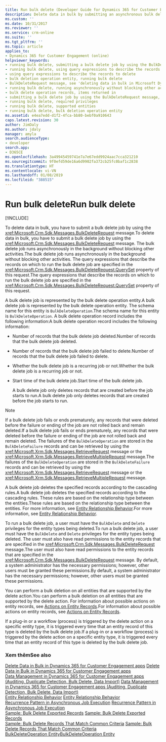 ```yaml
---
title: Run bulk delete (Developer Guide for Dynamics 365 for Customer Engagement apps) | MicrosoftDocs
description: Delete data in bulk by submitting an asynchronous bulk delete job via the BulkDeleteRequest message.
ms.custom: ''
ms.date: 10/31/2017
ms.reviewer: ''
ms.service: crm-online
ms.suite: ''
ms.tgt_pltfrm: ''
ms.topic: article
applies_to:
- Dynamics 365 for Customer Engagement (online)
helpviewer_keywords:
- running bulk delete, submitting a bulk delete job by using the BulkDeleteRequest message
- running bulk delete, using query expressions to describe the records to delete
- using query expressions to describe the records to delete
- bulk deletion operation entity, running bulk delete
- BulkDeleteRequest message, see 'deleting data in bulk in Microsoft Dynamics CRM'
- running bulk delete, running asynchronously without blocking other activities
- bulk delete operation records, items returned in
- submitting a bulk delete job by using the BulkDeleteRequest message, see 'deleting data in bulk in Microsoft Dynamics CRM'
- running bulk delete, required privileges
- running bulk delete, supported entities
- running bulk delete, bulk deletion operation entity
ms.assetid: e4ea7edd-d1f2-4fca-bb80-bebf0a910643
caps.latest.revision: 30
author: JimDaly
ms.author: jdaly
manager: amyla
search.audienceType:
- developer
search.app:
- D365CE
ms.openlocfilehash: 3a49945459741e7a7e67edd9924aac7cca321210
ms.sourcegitcommit: 9f0efd59de16a6d9902fa372cb25fc0baf1c2838
ms.translationtype: HT
ms.contentlocale: vi-VN
ms.lasthandoff: 01/08/2019
ms.locfileid: "388515"
---
```

# <a name="run-bulk-delete"></a><span data-ttu-id="91a26-103">Run bulk delete</span><span class="sxs-lookup"><span data-stu-id="91a26-103">Run bulk delete</span></span>

[!INCLUDE[](../includes/cc_applies_to_update_9_0_0.md)]

<span data-ttu-id="91a26-104">To delete data in bulk, you have to submit a bulk delete job by using the <xref:Microsoft.Crm.Sdk.Messages.BulkDeleteRequest> message.</span><span class="sxs-lookup"><span data-stu-id="91a26-104">To delete data in bulk, you have to submit a bulk delete job by using the <xref:Microsoft.Crm.Sdk.Messages.BulkDeleteRequest> message.</span></span> <span data-ttu-id="91a26-105">The bulk delete job runs asynchronously in the background without blocking other activities.</span><span class="sxs-lookup"><span data-stu-id="91a26-105">The bulk delete job runs asynchronously in the background without blocking other activities.</span></span> <span data-ttu-id="91a26-106">The query expressions that describe the records on which to run the bulk delete job are specified in the <xref:Microsoft.Crm.Sdk.Messages.BulkDeleteRequest.QuerySet> property of this request.</span><span class="sxs-lookup"><span data-stu-id="91a26-106">The query expressions that describe the records on which to run the bulk delete job are specified in the <xref:Microsoft.Crm.Sdk.Messages.BulkDeleteRequest.QuerySet> property of this request.</span></span>  
  
 <span data-ttu-id="91a26-107">A bulk delete job is represented by the bulk delete operation entity.</span><span class="sxs-lookup"><span data-stu-id="91a26-107">A bulk delete job is represented by the bulk delete operation entity.</span></span> <span data-ttu-id="91a26-108">The schema name for this entity is `BulkDeleteOperation`.</span><span class="sxs-lookup"><span data-stu-id="91a26-108">The schema name for this entity is `BulkDeleteOperation`.</span></span> <span data-ttu-id="91a26-109">A bulk delete operation record includes the following information:</span><span class="sxs-lookup"><span data-stu-id="91a26-109">A bulk delete operation record includes the following information:</span></span>  
  
- <span data-ttu-id="91a26-110">Number of records that the bulk delete job deleted.</span><span class="sxs-lookup"><span data-stu-id="91a26-110">Number of records that the bulk delete job deleted.</span></span>  
  
- <span data-ttu-id="91a26-111">Number of records that the bulk delete job failed to delete.</span><span class="sxs-lookup"><span data-stu-id="91a26-111">Number of records that the bulk delete job failed to delete.</span></span>  
  
- <span data-ttu-id="91a26-112">Whether the bulk delete job is a recurring job or not.</span><span class="sxs-lookup"><span data-stu-id="91a26-112">Whether the bulk delete job is a recurring job or not.</span></span>  
  
- <span data-ttu-id="91a26-113">Start time of the bulk delete job.</span><span class="sxs-lookup"><span data-stu-id="91a26-113">Start time of the bulk delete job.</span></span>  
  
  <span data-ttu-id="91a26-114">A bulk delete job only deletes records that are created before the job starts to run.</span><span class="sxs-lookup"><span data-stu-id="91a26-114">A bulk delete job only deletes records that are created before the job starts to run.</span></span>  
  
> [!NOTE]
>  <span data-ttu-id="91a26-115">If a bulk delete job fails or ends prematurely, any records that were deleted before the failure or ending of the job are not rolled back and remain deleted.</span><span class="sxs-lookup"><span data-stu-id="91a26-115">If a bulk delete job fails or ends prematurely, any records that were deleted before the failure or ending of the job are not rolled back and remain deleted.</span></span> <span data-ttu-id="91a26-116">The failures of the `BulkDeleteOperation` are stored in the `BulkDeleteFailure` records and can be retrieved by using the          <xref:Microsoft.Xrm.Sdk.Messages.RetrieveRequest> message or the  <xref:Microsoft.Xrm.Sdk.Messages.RetrieveMultipleRequest> message.</span><span class="sxs-lookup"><span data-stu-id="91a26-116">The failures of the `BulkDeleteOperation` are stored in the `BulkDeleteFailure` records and can be retrieved by using the          <xref:Microsoft.Xrm.Sdk.Messages.RetrieveRequest> message or the  <xref:Microsoft.Xrm.Sdk.Messages.RetrieveMultipleRequest> message.</span></span>  
  
 <span data-ttu-id="91a26-117">A bulk delete job deletes the specified records according to the cascading rules.</span><span class="sxs-lookup"><span data-stu-id="91a26-117">A bulk delete job deletes the specified records according to the cascading rules.</span></span> <span data-ttu-id="91a26-118">These rules are based on the relationship type between the entities.</span><span class="sxs-lookup"><span data-stu-id="91a26-118">These rules are based on the relationship type between the entities.</span></span> <span data-ttu-id="91a26-119">For more information, see [Entity Relationship Behavior](entity-relationship-behavior.md).</span><span class="sxs-lookup"><span data-stu-id="91a26-119">For more information, see [Entity Relationship Behavior](entity-relationship-behavior.md).</span></span>  
  
 <span data-ttu-id="91a26-120">To run a bulk delete job, a user must have the `BulkDelete` and `Delete` privileges for the entity types being deleted.</span><span class="sxs-lookup"><span data-stu-id="91a26-120">To run a bulk delete job, a user must have the `BulkDelete` and `Delete` privileges for the entity types being deleted.</span></span> <span data-ttu-id="91a26-121">The user must also have read permissions to the entity records that are specified in the <xref:Microsoft.Crm.Sdk.Messages.BulkDeleteRequest> message.</span><span class="sxs-lookup"><span data-stu-id="91a26-121">The user must also have read permissions to the entity records that are specified in the <xref:Microsoft.Crm.Sdk.Messages.BulkDeleteRequest> message.</span></span> <span data-ttu-id="91a26-122">By default, a system administrator has the necessary permissions; however, other users must be granted these permissions.</span><span class="sxs-lookup"><span data-stu-id="91a26-122">By default, a system administrator has the necessary permissions; however, other users must be granted these permissions.</span></span>  
  
 <span data-ttu-id="91a26-123">You can perform a bulk deletion on all entities that are supported by the delete action.</span><span class="sxs-lookup"><span data-stu-id="91a26-123">You can perform a bulk deletion on all entities that are supported by the delete action.</span></span> <span data-ttu-id="91a26-124">For information about possible actions on entity records, see [Actions on Entity Records](introduction-entities.md#ActionsOnEntityRecords).</span><span class="sxs-lookup"><span data-stu-id="91a26-124">For information about possible actions on entity records, see [Actions on Entity Records](introduction-entities.md#ActionsOnEntityRecords).</span></span>  
  
 <span data-ttu-id="91a26-125">If a plug-in or a workflow (process) is triggered by the delete action on a specific entity type, it is triggered every time that an entity record of this type is deleted by the bulk delete job.</span><span class="sxs-lookup"><span data-stu-id="91a26-125">If a plug-in or a workflow (process) is triggered by the delete action on a specific entity type, it is triggered every time that an entity record of this type is deleted by the bulk delete job.</span></span>  
  
### <a name="see-also"></a><span data-ttu-id="91a26-126">Xem thêm</span><span class="sxs-lookup"><span data-stu-id="91a26-126">See also</span></span>

 <span data-ttu-id="91a26-127">[Delete Data in Bulk in Dynamics 365 for Customer Engagement apps](delete-data-bulk.md) </span><span class="sxs-lookup"><span data-stu-id="91a26-127">[Delete Data in Bulk in Dynamics 365 for Customer Engagement apps](delete-data-bulk.md) </span></span>  
 <span data-ttu-id="91a26-128">[Data Management in Dynamics 365 for Customer Engagement apps (Auditing, Duplicate Detection, Bulk Delete, Data Import)](manage-data.md)  </span><span class="sxs-lookup"><span data-stu-id="91a26-128">[Data Management in Dynamics 365 for Customer Engagement apps (Auditing, Duplicate Detection, Bulk Delete, Data Import)](manage-data.md)  </span></span>  
 <span data-ttu-id="91a26-129">[Entity Relationship Behavior](entity-relationship-behavior.md) </span><span class="sxs-lookup"><span data-stu-id="91a26-129">[Entity Relationship Behavior](entity-relationship-behavior.md) </span></span>  
 <span data-ttu-id="91a26-130">[Recurrence Pattern in Asynchronous Job Execution](recurrence-pattern-asynchronous-job-execution.md) </span><span class="sxs-lookup"><span data-stu-id="91a26-130">[Recurrence Pattern in Asynchronous Job Execution](recurrence-pattern-asynchronous-job-execution.md) </span></span>  
 <span data-ttu-id="91a26-131">[Sample: Bulk Delete Exported Records](sample-bulk-delete-exported-records.md) </span><span class="sxs-lookup"><span data-stu-id="91a26-131">[Sample: Bulk Delete Exported Records](sample-bulk-delete-exported-records.md) </span></span>  
 <span data-ttu-id="91a26-132">[Sample: Bulk Delete Records That Match Common Criteria](sample-bulk-delete-records-match-common-criteria.md) </span><span class="sxs-lookup"><span data-stu-id="91a26-132">[Sample: Bulk Delete Records That Match Common Criteria](sample-bulk-delete-records-match-common-criteria.md) </span></span>  
 [<span data-ttu-id="91a26-133">BulkDeleteOperation Entity</span><span class="sxs-lookup"><span data-stu-id="91a26-133">BulkDeleteOperation Entity</span></span>](entities/bulkdeleteoperation.md)
